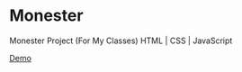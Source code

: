 # Monester
Monester Project (For My Classes)
HTML | CSS | JavaScript

<a href="http://www.rezasanjari.ir/monster/" target="_blank">Demo</a>

